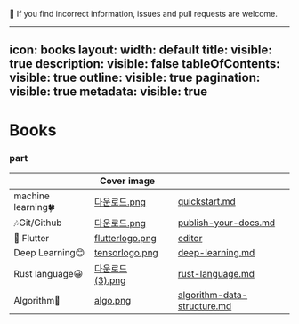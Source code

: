 🐳 If you find incorrect information, issues and pull requests are welcome.


---
icon: books
layout:
  width: default
  title:
    visible: true
  description:
    visible: false
  tableOfContents:
    visible: true
  outline:
    visible: true
  pagination:
    visible: true
  metadata:
    visible: true
---


# Books

### part

<table data-view="cards"><thead><tr><th></th><th data-hidden data-card-cover data-type="image">Cover image</th><th data-hidden></th><th data-hidden data-card-target data-type="content-ref"></th></tr></thead><tbody><tr><td>machine learning🍀</td><td><a href=".gitbook/assets/다운로드.png">다운로드.png</a></td><td></td><td><a href="my-book/quickstart.md">quickstart.md</a></td></tr><tr><td>🎶Git/Github</td><td><a href=".gitbook/assets/다운로드.png">다운로드.png</a></td><td></td><td><a href="my-book/publish-your-docs.md">publish-your-docs.md</a></td></tr><tr><td><strong>🐧</strong> Flutter</td><td><a href=".gitbook/assets/flutterlogo.png">flutterlogo.png</a></td><td></td><td><a href="my-book/editor/">editor</a></td></tr><tr><td>Deep Learning😊</td><td><a href=".gitbook/assets/tensorlogo.png">tensorlogo.png</a></td><td></td><td><a href="my-book/deep-learning.md">deep-learning.md</a></td></tr><tr><td>Rust language😀</td><td><a href=".gitbook/assets/다운로드 (3).png">다운로드 (3).png</a></td><td></td><td><a href="my-book/rust-language.md">rust-language.md</a></td></tr><tr><td>Algorithm🌈</td><td><a href=".gitbook/assets/algo.png">algo.png</a></td><td></td><td><a href="my-book/algorithm-data-structure.md">algorithm-data-structure.md</a></td></tr></tbody></table>
